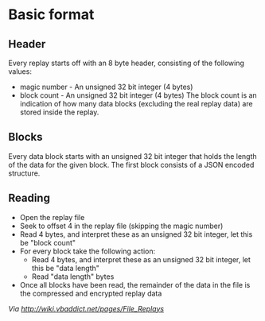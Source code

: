 # Basic format

## Header
Every replay starts off with an 8 byte header, consisting of the following values:

- magic number - An unsigned 32 bit integer (4 bytes)
- block count - An unsigned 32 bit integer (4 bytes)
The block count is an indication of how many data blocks (excluding the real replay data) are stored inside the replay.

## Blocks
Every data block starts with an unsigned 32 bit integer that holds the length of the data for the given block.
The first block consists of a JSON encoded structure.

## Reading
- Open the replay file
- Seek to offset 4 in the replay file (skipping the magic number)
- Read 4 bytes, and interpret these as an unsigned 32 bit integer, let this be "block count"
- For every block take the following action:
    - Read 4 bytes, and interpret these as an unsigned 32 bit integer, let this be "data length"
    - Read "data length" bytes
- Once all blocks have been read, the remainder of the data in the file is the compressed and encrypted replay data

_Via <http://wiki.vbaddict.net/pages/File_Replays>_